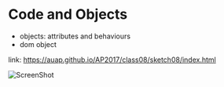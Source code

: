 # Code and Objects

- objects: attributes and behaviours
- dom object

link: https://auap.github.io/AP2017/class08/sketch08/index.html

![ScreenShot](https://cdn.rawgit.com/AUAP/AP2017/8df60a8e/class07/Screen%20Shot%202017-02-27%20at%203.13.31%20PM.png)

